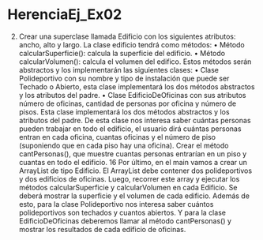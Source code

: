 # HerenciaEj_Ex02
2. Crear una superclase llamada Edificio con los siguientes atributos: ancho, alto y largo. La clase 
edificio tendrá como métodos:
• Método calcularSuperficie(): calcula la superficie del edificio.
• Método calcularVolumen(): calcula el volumen del edifico. 
Estos métodos serán abstractos y los implementarán las siguientes clases: 
• Clase Polideportivo con su nombre y tipo de instalación que puede ser Techado o 
Abierto, esta clase implementará los dos métodos abstractos y los atributos del padre. 
• Clase EdificioDeOficinas con sus atributos número de oficinas, cantidad de personas 
por oficina y número de pisos. Esta clase implementará los dos métodos abstractos y 
los atributos del padre. 
De esta clase nos interesa saber cuántas personas pueden trabajar en todo el edificio, el 
usuario dirá cuántas personas entran en cada oficina, cuantas oficinas y el número de piso 
(suponiendo que en cada piso hay una oficina). Crear el método cantPersonas(), que muestre 
cuantas personas entrarían en un piso y cuantas en todo el edificio.
16
Por último, en el main vamos a crear un ArrayList de tipo Edificio. El ArrayList debe contener 
dos polideportivos y dos edificios de oficinas. Luego, recorrer este array y ejecutar los 
métodos calcularSuperficie y calcularVolumen en cada Edificio. Se deberá mostrar la 
superficie y el volumen de cada edificio. 
Además de esto, para la clase Polideportivo nos interesa saber cuántos polideportivos son 
techados y cuantos abiertos. Y para la clase EdificioDeOficinas deberemos llamar al método 
cantPersonas() y mostrar los resultados de cada edificio de oficinas.
